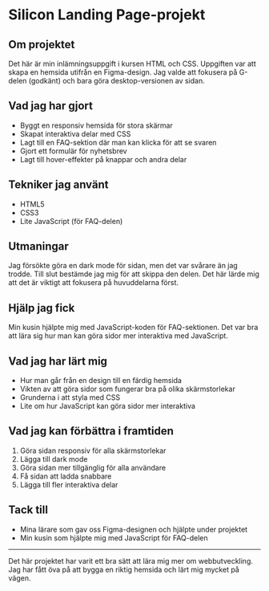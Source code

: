# Silicon Landing Page-projekt

## Om projektet
Det här är min inlämningsuppgift i kursen HTML och CSS. Uppgiften var att skapa en hemsida utifrån en Figma-design. Jag valde att fokusera på G-delen (godkänt) och bara göra desktop-versionen av sidan.

## Vad jag har gjort
- Byggt en responsiv hemsida för stora skärmar
- Skapat interaktiva delar med CSS
- Lagt till en FAQ-sektion där man kan klicka för att se svaren
- Gjort ett formulär för nyhetsbrev
- Lagt till hover-effekter på knappar och andra delar

## Tekniker jag använt
- HTML5
- CSS3
- Lite JavaScript (för FAQ-delen)

## Utmaningar
Jag försökte göra en dark mode för sidan, men det var svårare än jag trodde. Till slut bestämde jag mig för att skippa den delen. Det här lärde mig att det är viktigt att fokusera på huvuddelarna först.

## Hjälp jag fick
Min kusin hjälpte mig med JavaScript-koden för FAQ-sektionen. Det var bra att lära sig hur man kan göra sidor mer interaktiva med JavaScript.

## Vad jag har lärt mig
- Hur man går från en design till en färdig hemsida
- Vikten av att göra sidor som fungerar bra på olika skärmstorlekar
- Grunderna i att styla med CSS
- Lite om hur JavaScript kan göra sidor mer interaktiva

## Vad jag kan förbättra i framtiden
1. Göra sidan responsiv för alla skärmstorlekar
2. Lägga till dark mode
3. Göra sidan mer tillgänglig för alla användare
4. Få sidan att ladda snabbare
5. Lägga till fler interaktiva delar

## Tack till
- Mina lärare som gav oss Figma-designen och hjälpte under projektet
- Min kusin som hjälpte mig med JavaScript för FAQ-delen

---

Det här projektet har varit ett bra sätt att lära mig mer om webbutveckling. Jag har fått öva på att bygga en riktig hemsida och lärt mig mycket på vägen.
